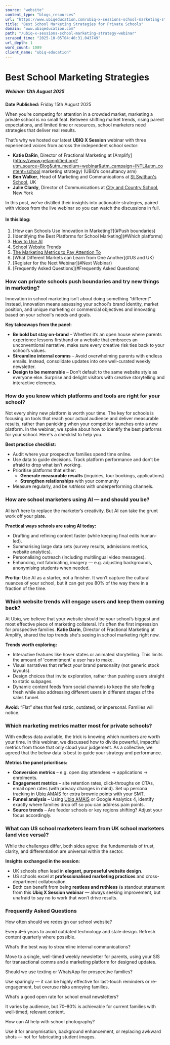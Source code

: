 ```yaml
---
source: "website"
content_type: "blogs_resources"
url: "https://www.ubiqeducation.com/ubiq-x-sessions-school-marketing-strategy-webinar"
title: "Best School Marketing Strategies for Private Schools"
domain: "www.ubiqeducation.com"
path: "/ubiq-x-sessions-school-marketing-strategy-webinar"
scraped_time: "2025-10-05T04:40:31.043749"
url_depth: 1
word_count: 1089
client_name: "ubiq-education"
---
```


# Best School Marketing Strategies

##### Webinar: 12th August 2025

**Date Published:** Friday 15th August 2025

When you’re competing for attention in a crowded market, marketing a private school is no small feat. Between shifting market trends, rising parent expectations, and limited time or resources, school marketers need strategies that deliver real results.

That’s why we hosted our latest **UBIQ X Session** webinar with three experienced voices from across the independent school sector:

*   **Katie DaRin**, Director of Fractional Marketing at [Amplify](https://www.getamplified.org?utm_source=Blog&utm_medium=webinar&utm_campaign=INTL&utm_content=school marketing strategy) (UBIQ’s consultancy arm)
*   **Ben Walker**, Head of Marketing and Communications at [St Swithun's School](https://www.stswithuns.com), UK
*   **Julie Clardy**, Director of Communications at [City and Country School](https://www.cityandcountry.org), New York

In this post, we’ve distilled their insights into actionable strategies, paired with videos from the live webinar so you can watch the discussions in full.

#### In this blog:

1.  [How can Schools Use Innovation in Marketing?](#Push boundaries)
2.  [Identifying the Best Platforms for School Marketing](#Which platforms)
3.  [How to Use AI](#AI)
4.  [School Website Trends](#Websites)
5.  [The Marketing Metrics to Pay Attention To](#Metrics)
6.  [What Different Markets can Learn from One Another](#US and UK)
7.  [Register for the Next Webinar](#Next Webinar)
8.  [Frequently Asked Questions](#Frequently Asked Questions)

### How can private schools push boundaries and try new things in marketing?

Innovation in school marketing isn’t about doing something “different”. Instead, innovation means assessing your school's brand identity, market position, and unique marketing or commercial objectives and innovating based on your school's needs and goals.

**Key takeaways from the panel:**

*   **Be bold but stay on-brand** – Whether it’s an open house where parents experience lessons firsthand or a website that embraces an unconventional narrative, make sure every creative risk ties back to your school’s values.
*   **Streamline internal comms** – Avoid overwhelming parents with endless emails. Instead, consolidate updates into one well-curated weekly newsletter.
*   **Design to be memorable** – Don’t default to the same website style as everyone else. Surprise and delight visitors with creative storytelling and interactive elements.

### How do you know which platforms and tools are right for your school?

Not every shiny new platform is worth your time. The key for schools is focusing on tools that reach your actual audience and deliver measurable results, rather than panicking when your competitor launches onto a new platform. In the webinar, we spoke about how to identify the best platforms for your school. Here's a checklist to help you.

**Best practice checklist:**

*   Audit where your prospective families spend time online.
*   Use data to guide decisions. Track platform performance and don’t be afraid to drop what isn’t working.
*   Prioritise platforms that either:
    *   **Generate measurable results** (inquiries, tour bookings, applications)
    *   **Strengthen relationships** with your community
*   Measure regularly, and be _ruthless_ with underperforming channels.

### How are school marketers using AI — and should you be?

AI isn’t here to replace the marketer’s creativity. But AI can take the grunt work off your plate.

**Practical ways schools are using AI today:**

*   Drafting and refining content faster (while keeping final edits human-led).
*   Summarising large data sets (survey results, admissions metrics, website analytics).
*   Personalising outreach (including multilingual video messages).
*   Enhancing, not fabricating, imagery — e.g. adjusting backgrounds, anonymising students when needed.

**Pro tip:** Use AI as a starter, not a finisher. It won’t capture the cultural nuances of your school, but it can get you 80% of the way there in a fraction of the time.

### Which website trends will engage users and keep them coming back?

At Ubiq, we believe that your website should be your school’s biggest and most effective piece of marketing collateral. It's often the first impression for prospective families. **Katie Darin**, Director of Fractional Marketing at Amplify, shared the top trends she's seeing in school marketing right now.

**Trends worth exploring:**

*   Interactive features like hover states or animated storytelling. This limits the amount of 'commitment' a user has to make.
*   Visual narratives that reflect your brand personality (not generic stock layouts).
*   Design choices that invite exploration, rather than pushing users straight to static subpages.
*   Dynamic content feeds from social channels to keep the site feeling fresh while also addressing different users in different stages of the sales funnel.

**Avoid:** “Flat” sites that feel static, outdated, or impersonal. Families will notice.

### Which marketing metrics matter most for private schools?

With endless data available, the trick is knowing which numbers are worth your time. In this webinar, we discussed how to divide powerful, impactful metrics from those that only cloud your judgement. As a collective, we agreed that the below data is best to guide your strategy and performance.

**Metrics the panel prioritises:**

*   **Conversion metrics** – e.g. open day attendees → applications → enrolments.
*   **Engagement metrics** – site retention rates, click-throughs on CTAs, email open rates (with privacy changes in mind). Set up persona tracking in [Ubiq AMAIS](/technology) for extra brownie points with your SMT.
*   **Funnel analysis** – Using [Ubiq AMAIS](/technology) or Google Analytics 4, identify exactly where families drop off so you can address pain points.
*   **Source trends** – Are feeder schools or key regions shifting? Adjust your focus accordingly.

### What can US school marketers learn from UK school marketers (and vice versa)?

While the challenges differ, both sides agree: the fundamentals of trust, clarity, and differentiation are universal within the sector.

**Insights exchanged in the session:**

*   UK schools often lead in **elegant, purposeful website design**.
*   US schools excel at **professionalised marketing practices** and cross-department collaboration.
*   Both can benefit from being **restless and ruthless** (a standout statement from this **Ubiq X Session webinar** — always seeking improvement, but unafraid to say no to work that won’t drive results.

### Frequently Asked Questions

How often should we redesign our school website?

Every 4–5 years to avoid outdated technology and stale design. Refresh content quarterly where possible.

What’s the best way to streamline internal communications?

Move to a single, well-timed weekly newsletter for parents, using your SIS for transactional comms and a marketing platform for designed updates.

Should we use texting or WhatsApp for prospective families?

Use sparingly — it can be highly effective for last-touch reminders or re-engagement, but overuse risks annoying families.

What’s a good open rate for school email newsletters?

It varies by audience, but 70–80% is achievable for current families with well-timed, relevant content.

How can AI help with school photography?

Use it for anonymisation, background enhancement, or replacing awkward shots — not for fabricating student images.
